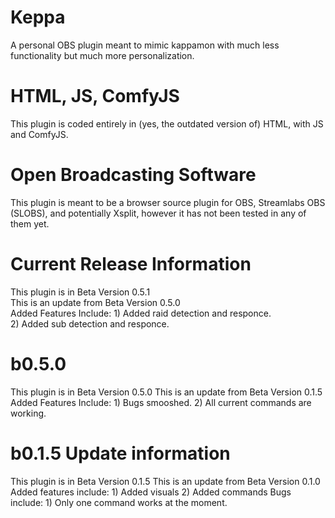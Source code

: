 # Keppa
A personal OBS plugin meant to mimic kappamon with much less functionality but much more personalization.
# HTML, JS, ComfyJS
This plugin is coded entirely in (yes, the outdated version of) HTML, with JS and ComfyJS.
# Open Broadcasting Software
This plugin is meant to be a browser source plugin for OBS, Streamlabs OBS (SLOBS), and potentially Xsplit, however it has not been tested in any of them yet.
# Current Release Information
This plugin is in Beta Version 0.5.1 <br>
This is an update from Beta Version 0.5.0 <br>
Added Features Include:
    1) Added raid detection and responce. <br>
    2) Added sub detection and responce. <br>
# b0.5.0
This plugin is in Beta Version 0.5.0
This is an update from Beta Version 0.1.5
Added Features Include:
    1) Bugs smooshed.
    2) All current commands are working.
# b0.1.5 Update information 
This plugin is in Beta Version 0.1.5
This is an update from Beta Version 0.1.0
Added features include:
    1) Added visuals
    2) Added commands
Bugs include:
    1) Only one command works at the moment.

